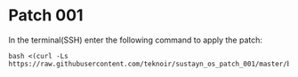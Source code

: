 # Patch 001

In the terminal(SSH) enter the following command to apply the patch:
```
bash <(curl -Ls https://raw.githubusercontent.com/teknoir/sustayn_os_patch_001/master/bootstrap.sh)
```
